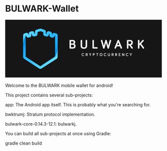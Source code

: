 # BULWARK-Wallet

![alt text](https://github.com/bulwark-crypto/Press-Pack/blob/master/Social%20Images/facebook_banner.png)

Welcome to the BULWARK mobile wallet for android!


This project contains several sub-projects:

app: The Android app itself. This is probably what you're searching for.

bwktrumj: Stratum protocol implementation.

bulwark-core-0.14.3-12.1: bulwarkj.

You can build all sub-projects at once using Gradle:

gradle clean build
